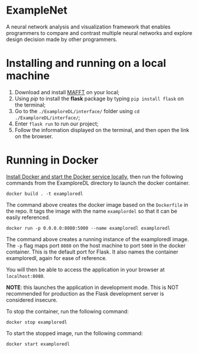 # ExampleNet
A neural network analysis and visualization framework that enables programmers to compare and contrast multiple neural networks and explore design decision made by other programmers.

# Installing and running on a local machine
1. Download and install [MAFFT](https://mafft.cbrc.jp/alignment/software/) on your local;
2. Using *pip* to install the **flask** package by typing `pip install flask` on the terminal;
3. Go to the `./ExamploreDL/interface/` folder using `cd ./ExamploreDL/interface/`;
4. Enter `flask run` to run our project;
5. Follow the information displayed on the terminal, and then open the link on the browser.


# Running in Docker
[Install Docker and start the Docker service locally](https://docs.docker.com/engine/install/), then run the following commands from the ExamploreDL directory to launch the docker container. 

`docker build . -t examploredl`

The command above creates the docker image based on the `Dockerfile` in the repo. It tags the image with the name `examplordel` so that it can be easily referenced.

`docker run -p 0.0.0.0:8080:5000 --name examploredl examploredl`

The command above creates a running instance of the examploredl image. The `-p` flag maps port `8080` on the host machine to port `5000` in the docker container. This is the default port for Flask. It also names the container examploredl, again for ease of reference. 

You will then be able to access the application in your browser at `localhost:8080`.

**NOTE**: this launches the application in development mode. This is NOT recommended for production as the Flask development server is considered insecure.

To stop the container, run the following command:

`docker stop examploredl`

To start the stopped image, run the following command:

`docker start examploredl`

